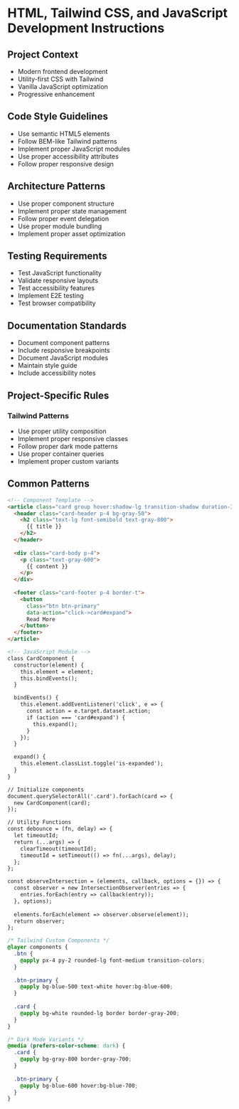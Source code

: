 # HTML, Tailwind CSS, and JavaScript Development Instructions

## Project Context
- Modern frontend development
- Utility-first CSS with Tailwind
- Vanilla JavaScript optimization
- Progressive enhancement

## Code Style Guidelines
- Use semantic HTML5 elements
- Follow BEM-like Tailwind patterns
- Implement proper JavaScript modules
- Use proper accessibility attributes
- Follow proper responsive design

## Architecture Patterns
- Use proper component structure
- Implement proper state management
- Follow proper event delegation
- Use proper module bundling
- Implement proper asset optimization

## Testing Requirements
- Test JavaScript functionality
- Validate responsive layouts
- Test accessibility features
- Implement E2E testing
- Test browser compatibility

## Documentation Standards
- Document component patterns
- Include responsive breakpoints
- Document JavaScript modules
- Maintain style guide
- Include accessibility notes

## Project-Specific Rules
### Tailwind Patterns
- Use proper utility composition
- Implement proper responsive classes
- Follow proper dark mode patterns
- Use proper container queries
- Implement proper custom variants

## Common Patterns
```html
<!-- Component Template -->
<article class="card group hover:shadow-lg transition-shadow duration-300">
  <header class="card-header p-4 bg-gray-50">
    <h2 class="text-lg font-semibold text-gray-800">
      {{ title }}
    </h2>
  </header>
  
  <div class="card-body p-4">
    <p class="text-gray-600">
      {{ content }}
    </p>
  </div>
  
  <footer class="card-footer p-4 border-t">
    <button 
      class="btn btn-primary"
      data-action="click->card#expand">
      Read More
    </button>
  </footer>
</article>

<!-- JavaScript Module -->
class CardComponent {
  constructor(element) {
    this.element = element;
    this.bindEvents();
  }

  bindEvents() {
    this.element.addEventListener('click', e => {
      const action = e.target.dataset.action;
      if (action === 'card#expand') {
        this.expand();
      }
    });
  }

  expand() {
    this.element.classList.toggle('is-expanded');
  }
}

// Initialize components
document.querySelectorAll('.card').forEach(card => {
  new CardComponent(card);
});

// Utility Functions
const debounce = (fn, delay) => {
  let timeoutId;
  return (...args) => {
    clearTimeout(timeoutId);
    timeoutId = setTimeout(() => fn(...args), delay);
  };
};

const observeIntersection = (elements, callback, options = {}) => {
  const observer = new IntersectionObserver(entries => {
    entries.forEach(entry => callback(entry));
  }, options);
  
  elements.forEach(element => observer.observe(element));
  return observer;
};
```

```css
/* Tailwind Custom Components */
@layer components {
  .btn {
    @apply px-4 py-2 rounded-lg font-medium transition-colors;
  }
  
  .btn-primary {
    @apply bg-blue-500 text-white hover:bg-blue-600;
  }
  
  .card {
    @apply bg-white rounded-lg border border-gray-200;
  }
}

/* Dark Mode Variants */
@media (prefers-color-scheme: dark) {
  .card {
    @apply bg-gray-800 border-gray-700;
  }
  
  .btn-primary {
    @apply bg-blue-600 hover:bg-blue-700;
  }
}
```